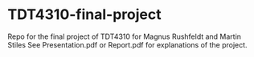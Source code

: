 # TDT4310-final-project
Repo for the final project of TDT4310 for Magnus Rushfeldt and Martin Stiles
See Presentation.pdf or Report.pdf for explanations of the project.
